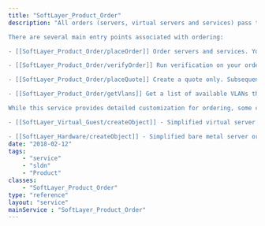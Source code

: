 ```yaml
---
title: "SoftLayer_Product_Order"
description: "All orders (servers, virtual servers and services) pass through the [[SoftLayer_Product_Order]] service. This service provides the entry point for placing orders and quotes with SoftLayer. To place orders using these services, you must provide the appropriate container type as defined by [[SoftLayer_Container_Product_Order]]. For server orders, you would use [[SoftLayer_Container_Product_Order_Hardware_Server]]. For virtual server orders, you would use [[SoftLayer_Container_Product_Order_Virtual_Guest]]. For additional service orders, it will depend on the additional service (e.g., network attached storage, object storage) being purchased. See the data types documentation to get a list of all the available container types beginning with `SoftLayer_Container_Product_Order_*`. 

There are several main entry points associated with ordering: 

- [[SoftLayer_Product_Order/placeOrder]] Order servers and services. Your credit card or PayPal account will get charged when successfully placed. 

- [[SoftLayer_Product_Order/verifyOrder]] Run verification on your order before it's actually placed to get additional information, like your total monthly or hourly recurring charges. You may also call this service to help ensure that your call to [[SoftLayer_Product_Order/placeOrder]] will succeed. **This service is called internally, so it is not required to verify before you call `placeOrder`.** No credit card or PayPal charges result from this call. 

- [[SoftLayer_Product_Order/placeQuote]] Create a quote only. Subsequent orders may be placed from this quote. See [[SoftLayer_Billing_Order_Quote/placeOrder]] for details on how to order from a quote. 

- [[SoftLayer_Product_Order/getVlans]] Get a list of available VLANs that can be supplied when placing an order. 

While this service provides detailed customization for ordering, some customers may find the simplified ordering system sufficient for their needs. For more information, see the following: 

- [[SoftLayer_Virtual_Guest/createObject]] - Simplified virtual server ordering 

- [[SoftLayer_Hardware/createObject]] - Simplified bare metal server ordering "
date: "2018-02-12"
tags:
    - "service"
    - "sldn"
    - "Product"
classes:
    - "SoftLayer_Product_Order"
type: "reference"
layout: "service"
mainService : "SoftLayer_Product_Order"
---
```

